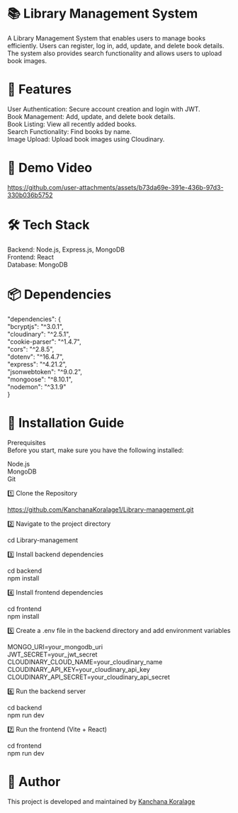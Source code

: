 # 📚 Library Management System

A Library Management System that enables users to manage books efficiently. Users can register, log in, add, update, and delete book details. The system also provides search functionality and allows users to upload book images.<br>

#  🚀 Features 

User Authentication: Secure account creation and login with JWT.<br>
Book Management: Add, update, and delete book details.<br>
Book Listing: View all recently added books.<br>
Search Functionality: Find books by name.<br>
Image Upload: Upload book images using Cloudinary.<br>

# 🎥 Demo Video

https://github.com/user-attachments/assets/b73da69e-391e-436b-97d3-330b036b5752


# 🛠️ Tech Stack 

Backend: Node.js, Express.js, MongoDB <br>
Frontend: React <br>
Database: MongoDB <br>

# 📦 Dependencies

"dependencies": { <br>
    "bcryptjs": "^3.0.1", <br>
    "cloudinary": "^2.5.1", <br>
    "cookie-parser": "^1.4.7", <br>
    "cors": "^2.8.5", <br>
    "dotenv": "^16.4.7", <br>
    "express": "^4.21.2", <br>
    "jsonwebtoken": "^9.0.2", <br>
    "mongoose": "^8.10.1", <br>
    "nodemon": "^3.1.9" <br>
  } <br>

# 🚀 Installation Guide <br>

Prerequisites <br>
Before you start, make sure you have the following installed: <br>

  Node.js <br>
  MongoDB <br>
  Git <br>

1️⃣ Clone the Repository <br>

  https://github.com/KanchanaKoralage1/Library-management.git <br>

2️⃣ Navigate to the project directory <br>

  cd Library-management <br>

3️⃣  Install backend dependencies <br>

cd backend <br>
npm install <br>

4️⃣  Install frontend dependencies <br>

cd frontend <br>
npm install <br>

5️⃣  Create a .env file in the backend directory and add environment variables <br>

MONGO_URI=your_mongodb_uri  <br>
JWT_SECRET=your_jwt_secret <br>
CLOUDINARY_CLOUD_NAME=your_cloudinary_name <br>
CLOUDINARY_API_KEY=your_cloudinary_api_key <br>
CLOUDINARY_API_SECRET=your_cloudinary_api_secret <br>

6️⃣  Run the backend server <br>

cd backend <br>
npm run dev <br>

7️⃣  Run the frontend (Vite + React) <br>

cd frontend <br>
npm run dev <br>

# 👤 Author <br>
This project is developed and maintained by [Kanchana Koralage](https://github.com/KanchanaKoralage1) 



  


